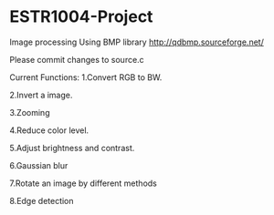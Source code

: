 # ESTR1004-Project
Image processing
Using BMP library http://qdbmp.sourceforge.net/

Please commit changes to source.c


Current Functions:
1.Convert RGB to BW.

2.Invert a image.

3.Zooming

4.Reduce color level.

5.Adjust brightness and contrast.

6.Gaussian blur

7.Rotate an image by different methods

8.Edge detection
